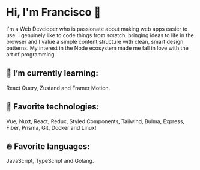 # Hi, I'm Francisco 👋

I'm a Web Developer who is passionate about making web apps easier to use. I genuinely like to code things from scratch, bringing ideas to life in the browser and I value a simple content structure with clean, smart design patterns. My interest in the Node ecosystem made me fall in love with the art of programming.


## 🔭 I’m currently learning:

React Query, Zustand and Framer Motion.

## 🎃 Favorite technologies:

Vue, Nuxt, React, Redux, Styled Components, Tailwind, Bulma, Express, Fiber, Prisma, Git, Docker and Linux!

## 🔥 Favorite languages:

JavaScript, TypeScript and Golang.
